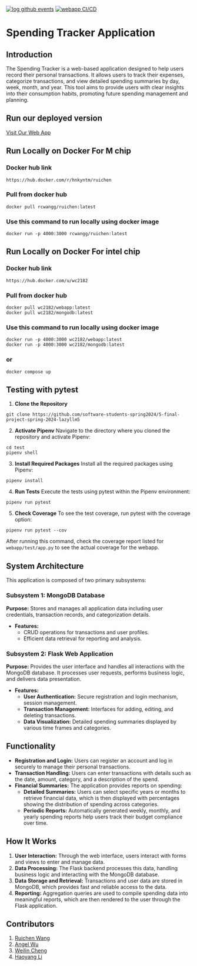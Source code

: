 [![log github events](https://github.com/software-students-spring2024/5-final-project-spring-2024-lazyllm5/actions/workflows/event-logger.yml/badge.svg)](https://github.com/software-students-spring2024/5-final-project-spring-2024-lazyllm5/actions/workflows/event-logger.yml)
[![webapp CI/CD](https://github.com/software-students-spring2024/5-final-project-spring-2024-lazyllm5/actions/workflows/webapp.yml/badge.svg)](https://github.com/software-students-spring2024/5-final-project-spring-2024-lazyllm5/actions/workflows/webapp.yml)

# Spending Tracker Application

## Introduction
The Spending Tracker is a web-based application designed to help users record their personal transactions. It allows users to track their expenses, categorize transactions, and view detailed spending summaries by day, week, month, and year. This tool aims to provide users with clear insights into their consumption habits, promoting future spending management and planning.

## Run our deployed version
[Visit Our Web App](http://138.197.33.44:4000/)


## Run Locally on Docker For M chip
### Docker hub link
`https://hub.docker.com/r/hnkyntm/ruichen`

### Pull from docker hub
```
docker pull rcwangg/ruichen:latest

```
### Use this command to run locally using docker image
```
docker run -p 4000:3000 rcwangg/ruichen:latest
```
## Run Locally on Docker For intel chip
### Docker hub link
`https://hub.docker.com/u/wc2182`

### Pull from docker hub
```
docker pull wc2182/webapp:latest
docker pull wc2182/mongodb:latest

```
### Use this command to run locally using docker image
```
docker run -p 4000:3000 wc2182/webapp:latest
docker run -p 4000:3000 wc2182/mongodb:latest
```
### or
```
docker compose up
```

## Testing with pytest

1. **Clone the Repository**
  ```
  git clone https://github.com/software-students-spring2024/5-final-project-spring-2024-lazyllm5
  ```
2. **Activate Pipenv**
Navigate to the directory where you cloned the repository and activate Pipenv:
  ```
  cd test
  pipenv shell
  ```
3. **Install Required Packages**
Install all the required packages using Pipenv:
  ```
  pipenv install
  ```
4. **Run Tests**
Execute the tests using pytest within the Pipenv environment:
  ```
pipenv run pytest
  ```
5. **Check Coverage**
To see the test coverage, run pytest with the coverage option:
  ```
pipenv run pytest --cov
  ```
After running this command, check the coverage report listed for `webapp/test/app.py` to see the actual coverage for the webapp.


## System Architecture
This application is composed of two primary subsystems:

### Subsystem 1: MongoDB Database
**Purpose:** Stores and manages all application data including user credentials, transaction records, and categorization details.
- **Features:**
  - CRUD operations for transactions and user profiles.
  - Efficient data retrieval for reporting and analysis.

### Subsystem 2: Flask Web Application
**Purpose:** Provides the user interface and handles all interactions with the MongoDB database. It processes user requests, performs business logic, and delivers data presentation.
- **Features:**
  - **User Authentication:** Secure registration and login mechanism, session management.
  - **Transaction Management:** Interfaces for adding, editing, and deleting transactions.
  - **Data Visualization:** Detailed spending summaries displayed by various time frames and categories.

## Functionality
- **Registration and Login:** Users can register an account and log in securely to manage their personal transactions.
- **Transaction Handling:** Users can enter transactions with details such as the date, amount, category, and a description of the spend.
- **Financial Summaries:** The application provides reports on spending:
  - **Detailed Summaries:** Users can select specific years or months to retrieve financial data, which is then displayed with percentages showing the distribution of spending across categories.
  - **Periodic Reports:** Automatically generated weekly, monthly, and yearly spending reports help users track their budget compliance over time.

## How It Works
1. **User Interaction:** Through the web interface, users interact with forms and views to enter and manage data.
2. **Data Processing:** The Flask backend processes this data, handling business logic and interacting with the MongoDB database.
3. **Data Storage and Retrieval:** Transactions and user data are stored in MongoDB, which provides fast and reliable access to the data.
4. **Reporting:** Aggregation queries are used to compile spending data into meaningful reports, which are then rendered to the user through the Flask application.

## Contributors

1. [Ruichen Wang](https://github.com/rcwang937)
2. [Angel Wu](https://github.com/angelWu2002)
3. [Weilin Cheng](https://github.com/M1stery232)
4. [Haoyang Li](https://github.com/LeoLi727)
